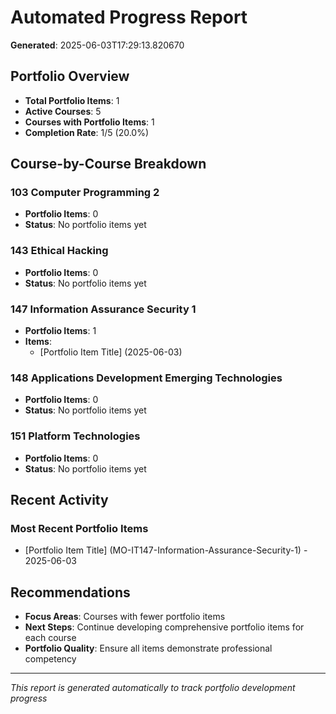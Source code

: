 # Automated Progress Report

**Generated**: 2025-06-03T17:29:13.820670

## Portfolio Overview

- **Total Portfolio Items**: 1
- **Active Courses**: 5
- **Courses with Portfolio Items**: 1
- **Completion Rate**: 1/5 (20.0%)

## Course-by-Course Breakdown

### 103 Computer Programming 2
- **Portfolio Items**: 0
- **Status**: No portfolio items yet

### 143 Ethical Hacking
- **Portfolio Items**: 0
- **Status**: No portfolio items yet

### 147 Information Assurance Security 1
- **Portfolio Items**: 1
- **Items**:
  - [Portfolio Item Title] (2025-06-03)

### 148 Applications Development Emerging Technologies
- **Portfolio Items**: 0
- **Status**: No portfolio items yet

### 151 Platform Technologies
- **Portfolio Items**: 0
- **Status**: No portfolio items yet


## Recent Activity

### Most Recent Portfolio Items
- [Portfolio Item Title] (MO-IT147-Information-Assurance-Security-1) - 2025-06-03

## Recommendations

- **Focus Areas**: Courses with fewer portfolio items
- **Next Steps**: Continue developing comprehensive portfolio items for each course
- **Portfolio Quality**: Ensure all items demonstrate professional competency

---

*This report is generated automatically to track portfolio development progress*
